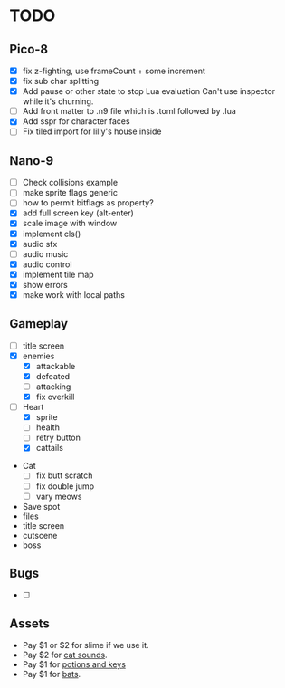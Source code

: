 # TODO
## Pico-8
- [x] fix z-fighting, use frameCount + some increment
- [x] fix sub char splitting
- [x] Add pause or other state to stop Lua evaluation
      Can't use inspector while it's churning.
- [ ] Add front matter to .n9 file which is .toml followed by .lua
- [x] Add sspr for character faces
- [ ] Fix tiled import for lilly's house inside
## Nano-9
- [ ] Check collisions example
- [ ] make sprite flags generic
- [ ] how to permit bitflags as property?
- [x] add full screen key (alt-enter)
- [x] scale image with window
- [x] implement cls()
- [x] audio sfx
- [ ] audio music
- [x] audio control
- [x] implement tile map
- [x] show errors
- [x] make work with local paths

## Gameplay
- [ ] title screen
- [x] enemies
  - [x] attackable
  - [x] defeated
  - [ ] attacking
  - [x] fix overkill
- [ ] Heart
  - [x] sprite
  - [ ] health
  - [ ] retry button
  - [x] cattails
- Cat
  - [ ] fix butt scratch
  - [ ] fix double jump
  - [ ] vary meows
- Save spot
- files
- title screen
- cutscene
- boss

## Bugs
- [ ]

## Assets
- Pay $1 or $2 for slime if we use it.
- Pay $2 for [cat sounds](https://eddie-yu.itch.io/mimi-the-cat-sfx).
- Pay $1 for [potions and keys](https://dantepixels.itch.io/key-items-16x16)
- Pay $1 for [bats](https://elthen.itch.io/bat-sprite-pack).
